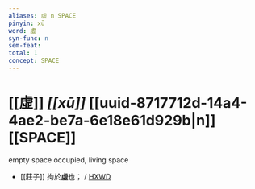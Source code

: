 ```yaml
---
aliases: 虛 n SPACE
pinyin: xū
word: 虛
syn-func: n
sem-feat: 
total: 1
concept: SPACE 
---
```

# [[虛]] *[[xū]]*  [[uuid-8717712d-14a4-4ae2-be7a-6e18e61d929b|n]] [[SPACE]]
empty space occupied, living space
 - [[莊子]] 拘於**虛**也；
                     / [HXWD](https://hxwd.org/textview.html?location=KR5c0126_tls_017-2a.4)